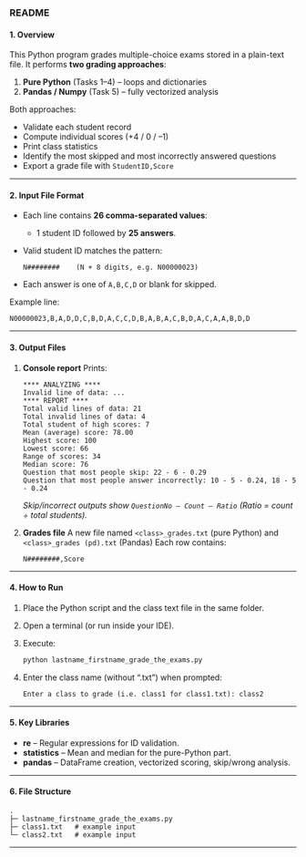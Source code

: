 ### README

#### 1. Overview

This Python program grades multiple-choice exams stored in a plain-text file.
It performs **two grading approaches**:

1. **Pure Python** (Tasks 1–4) – loops and dictionaries
2. **Pandas / Numpy** (Task 5) – fully vectorized analysis

Both approaches:

* Validate each student record
* Compute individual scores (+4 / 0 / –1)
* Print class statistics
* Identify the most skipped and most incorrectly answered questions
* Export a grade file with `StudentID,Score`

---

#### 2. Input File Format

* Each line contains **26 comma-separated values**:

  * 1 student ID followed by **25 answers**.
* Valid student ID matches the pattern:

  ```
  N########    (N + 8 digits, e.g. N00000023)
  ```
* Each answer is one of `A,B,C,D` or blank for skipped.

Example line:

```
N00000023,B,A,D,D,C,B,D,A,C,C,D,B,A,B,A,C,B,D,A,C,A,A,B,D,D
```

---

#### 3. Output Files

1. **Console report**
   Prints:

   ```
   **** ANALYZING ****
   Invalid line of data: ...
   **** REPORT ****
   Total valid lines of data: 21
   Total invalid lines of data: 4
   Total student of high scores: 7
   Mean (average) score: 78.00
   Highest score: 100
   Lowest score: 66
   Range of scores: 34
   Median score: 76
   Question that most people skip: 22 - 6 - 0.29
   Question that most people answer incorrectly: 10 - 5 - 0.24, 18 - 5 - 0.24
   ```

   *Skip/incorrect outputs show
   `QuestionNo – Count – Ratio` (Ratio = count ÷ total students).*

2. **Grades file**
   A new file named `<class>_grades.txt` (pure Python)
   and `<class>_grades (pd).txt` (Pandas)
   Each row contains:

   ```
   N########,Score
   ```

---

#### 4. How to Run

1. Place the Python script and the class text file in the same folder.
2. Open a terminal (or run inside your IDE).
3. Execute:

   ```bash
   python lastname_firstname_grade_the_exams.py
   ```
4. Enter the class name (without “.txt”) when prompted:

   ```
   Enter a class to grade (i.e. class1 for class1.txt): class2
   ```

---

#### 5. Key Libraries

* **re** – Regular expressions for ID validation.
* **statistics** – Mean and median for the pure-Python part.
* **pandas** – DataFrame creation, vectorized scoring, skip/wrong analysis.

---

#### 6. File Structure

```
.
├─ lastname_firstname_grade_the_exams.py
├─ class1.txt   # example input
└─ class2.txt   # example input
```

---

